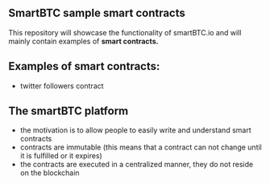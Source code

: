 ## SmartBTC sample smart contracts

This repository will showcase the functionality of smartBTC.io and will mainly contain examples of **smart contracts.**
 
## Examples of smart contracts:
- twitter followers contract

## The smartBTC platform
- the motivation is to allow people to easily write and understand smart contracts
- contracts are immutable (this means that a contract can not change until it is fulfilled or it expires)
- the contracts are executed in a centralized manner, they do not reside on the blockchain 
